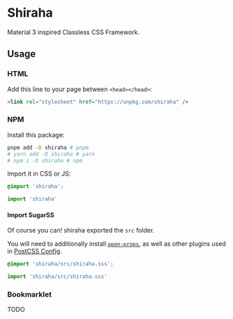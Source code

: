 # Shiraha

Material 3 inspired Classless CSS Framework.

## Usage

### HTML

Add this line to your page between `<head></head>`:

```html
<link rel="stylesheet" href="https://unpkg.com/shiraha" />
```

### NPM

Install this package:

```bash
pnpm add -D shiraha # pnpm
# yarn add -D shiraha # yarn
# npm i -D shiraha # npm
```

Import it in CSS or JS:

```css
@import 'shiraha';
```

```ts
import 'shiraha'
```

#### Import SugarSS

Of course you can! shiraha exported the `src` folder.

You will need to additionally install [`open-props`](https://www.npmjs.com/package/open-props), as well as other plugins used in [PostCSS Config](../../postcss.config.js).

```css
@import 'shiraha/src/shiraha.sss';
```

```ts
import 'shiraha/src/shiraha.sss'
```

### Bookmarklet

TODO
